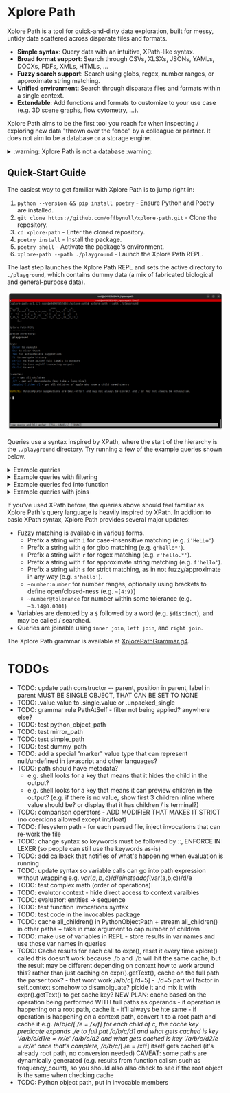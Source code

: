 # Xplore Path

Xplore Path is a tool for quick-and-dirty data exploration, built for messy, untidy data scattered across disparate files and formats.

 * **Simple syntax**: Query data with an intuitive, XPath-like syntax.
 * **Broad format support**: Search through CSVs, XLSXs, JSONs, YAMLs, DOCXs, PDFs, XMLs, HTMLs, ...
 * **Fuzzy search support**: Search using globs, regex, number ranges, or approximate string matching.
 * **Unified environment**: Search through disparate files and formats within a single context.
 * **Extendable**: Add functions and formats to customize to your use case (e.g. 3D scene graphs, flow cytometry, ...).

Xplore Path aims to be the first tool you reach for when inspecting / exploring new data "thrown over the fence" by a colleague or partner. It does not aim to be a database or a storage engine.

<details>
  <summary>:warning: Xplore Path is not a database :warning:</summary>

  Xplore Path does not index data, optimize storage, or optimize queries as a traditional database does. Xplore Path works best when doing quick-and-dirty inspection / exploration on reasonable amounts of data.

</details>

## Quick-Start Guide

The easiest way to get familiar with Xplore Path is to jump right in:

1. `python --version && pip install poetry` - Ensure Python and Poetry are installed.
2. `git clone https://github.com/offbynull/xplore-path.git` - Clone the repository.
3. `cd xplore-path` - Enter the cloned repository.
4. `poetry install` - Install the package.
5. `poetry shell` - Activate the package's environment. 
6. `xplore-path --path ./playground` - Launch the Xplore Path REPL.

The last step launches the Xplore Path REPL and sets the active directory to `./playground`, which contains dummy data (a mix of fabricated biological and general-purpose data).

![Screenshot of REPL interface](repl_example.png)

Queries use a syntax inspired by XPath, where the start of the hierarchy is the `./playground` directory. Try running a few of the example queries shown below.

<details><summary>Example queries</summary>

* `/*` - List top-level files.
* `//*` - List all data.
* `/mouse_assays.zip/*` - List mouse assays.
* `/mouse_assays.zip/Mouse_Assay_001.csv//*` - List first mouse assay's data.
* `/mouse_assays.zip/r'.*001.csv'//*` - List first mouse assay's data, but using regex to identify the first assay.
* `/mouse_assays.zip/g'*001.csv'//*` - List first mouse assay's data, but using glob to identify the first assay.
* `/goslim_mouse.json//*` - List mouse gene ontology entries.
* `/goslim_mouse.json//*[./meta//val = g'*neuro*']//*` - List mouse gene ontology entries related to neuro.
* `/goslim_mouse.json//*[./meta//val = g'*neuro*']//id` - List mouse gene ontology entries related to neuro, ids only.
* `/goslim_mouse.json//*[./meta//val = g'*neuro*']//lbl` - List mouse gene ontology entries related to neuro, labels only.
* `/goslim_mouse.json//*[./meta//val = g'*neuro*']//(id, lbl)` - List mouse gene ontology entries related to neuro, ids and labels.
* `/goslim_mouse.json//*[./meta//val = g'*neuro*']//r'id|lbl'` - List mouse gene ontology entries related to neuro, ids and labels using regex.

</details>

<details><summary>Example queries with filtering</summary>

* `/mouse_assays.zip/*[.//Target_Gene_Protein = 'Mouse Cd40 (Immune Receptor)']` - List mouse assays targeting gene Cd40.
* `/mouse_assays.zip//*/GO_Term[. = g'GO:*']` - For each mouse assay, list the gene ontology terms used.
* `/goslim_mouse.json//*[./meta//val = g'*neuro*']//id` - List mouse gene ontology related to neuro, cleaned ids only.

</details>

<details><summary>Example queries fed into function</summary>

* `$count(/*)` - Count top-level files.
* `$distinct(/mouse_assays.zip//*/GO_Term[. = g'GO:*'])` - Across all mouse assays, list distinct gene ontology terms used.
* `$frequency_count(/mouse_assays.zip//*/GO_Term[. = g'GO:*'])//*` - Across all mouse assays,  count how often each gene ontology term appears.
* `$regex_extract(/goslim_mouse.json//*[./meta//val = g'*neuro*']//id, '\d{7}')` - List mouse gene ontology related to neuro, cleaned ids only.

</details>

<details><summary>Example queries with joins</summary>

* `($distinct(/mouse_assays.zip/*/0/GO_Term) inner join /goslim_mouse.json/graphs//*[./meta/definition/val = g'*neuro*'] on [$regex_extract(.//l, '\d{7}') = $regex_extract(.//r//id, '\d{7}')])` - Across all mouse assays, list gene ontology terms in the mouse assay that are related to neuro

The query above is made up of thw two sub-queries `$distinct(/mouse_assays.zip/*/0/GO_Term)` amd `/goslim_mouse.json/graphs//*[./meta/definition/val = g'*neuro*']`. The former lists grabs the distinct gene ontology terms used across all mouse assays and the latter pulls out gene ontology terms related to neuro. The results are then inner joined.

:warning: **Xplore Path joins are currently slow.** At the moment, the joining logic hasn't been optimized. Expect joins to be incredibly slow: O(n^2).

</details>


If you've used XPath before, the queries above should feel familiar as Xplore Path's query language is heavily inspired by XPath. In addition to basic XPath syntax, Xplore Path provides several major updates:

* Fuzzy matching is available in various forms.
  * Prefix a string with `i` for case-insensitive matching (e.g. `i'HeLLo'`) 
  * Prefix a string with `g` for glob matching (e.g. `g'hello*'`).
  * Prefix a string with `r` for regex matching (e.g. `r'hello.*'`).
  * Prefix a string with `f` for approximate string matching (e.g. `f'hello'`).
  * Prefix a string with `s` for strict matching, as in not fuzzy/approximate in any way (e.g. `s'hello'`).
  * `~number:number` for number ranges, optionally using brackets to define open/closed-ness (e.g. `~[4:9)`)
  * `~number@tolerance` for number within some tolerance (e.g. `~3.14@0.0001`)
* Variables are denoted by a `$` followed by a word (e.g. `$distinct`), and may be called / searched.
* Queries are joinable using `inner join`, `left join`, and `right join`.

The Xplore Path grammar is available at [XplorePathGrammar.g4](src/xplore_path/XplorePathGrammar.g4).

# TODOs

* TODO: update path constructor -- parent, position in parent, label in parent MUST BE SINGLE OBJECT, THAT CAN BE SET TO NONE
* TODO: .value.value to .single.value or .unpacked_single
* TODO: grammar rule PathAtSelf - filter not being applied? anywhere else?
* TODO: test python_object_path
* TODO: test mirror_path
* TODO: test simple_path
* TODO: test dummy_path
* TODO: add a special "marker" value type that can represent null/undefined in javascript and other languages?
* TODO: path should have metadata?
  * e.g. shell looks for a key that means that it hides the child in the output?
  * e.g. shell looks for a key that means it can preview children in the output? (e.g. if there is no value, show first 3 children inline where value should be? or display that it has children / is terminal?)
* TODO: comparison operators - ADD MODIFIER THAT MAKES IT STRICT (no coercions allowed except int/float)
* TODO: filesystem path - for each parsed file, inject invocations that can re-work the file
* TODO: change syntax so keywords must be followed by ::, ENFORCE IN LEXER (so people can still use the keywords as-is)
* TODO: add callback that notifies of what's happening when evaluation is running
* TODO: update syntax so variable calls can go into path expression without wrapping e.g. $var(a,b,c)/d/e instead of ($var(a,b,c))/d/e 
* TODO: test complex math (order of operations)
* TODO: evalutor context - hide direct access to context varaibles
* TODO: evaluator: entities -> sequence
* TODO: test function invocations syntax
* TODO: test code in the invocables package
* TODO: cache all_children() in PythonObjectPath + stream all_children() in other paths + take in max argument to cap number of children
* TODO: make use of variables in REPL - store results in var names and use those var names in queries
* TODO: Cache results for each call to expr(), reset it every time xplore() called
    this doesn't work because ./b and ./b will hit the same cache, but the result may be different depending on context
    how to work around this?
      rather than just caching on expr().getText(), cache on the full path the parser took? - that wont work /a/b/c[./d=5] - ./d=5 part wil
    factor in self.context somehow to disambiguate? pickle it and mix it with expr().getText() to get cache key?
    NEW PLAN:
      cache based on the operation being performed WITH full paths as operands
          - if operation is happening on a root path, cache it - it'll always be hte same
          - if operation is happening on a context path, convert it to a root path and cache it
       e.g. /a/b/c/*[./e = /x/f]
         for each child of c, the cache key predicate expands ./e to full pat
            /a/b/c/d1 and what gets cached is key '/a/b/c/d1/e = /x/e'
            /a/b/c/d2 and what gets cached is key '/a/b/c/d2/e = /x/e'
         once that's complete, /a/b/c/*[./e = /x/f] itself gets cached (it's already root path, no conversion needed)
       CAVEAT: some paths are dynamically generated (e.g. results from function callsm such as frequency_count), so you should also also check to see if the root object is the same when checking cache 
* TODO: Python object path, put in invocable members